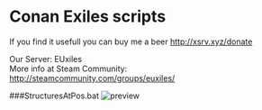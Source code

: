 # Conan Exiles scripts 
If you find it usefull you can buy me a beer http://xsrv.xyz/donate   
    
Our Server: EUxiles     
More info at Steam Community: http://steamcommunity.com/groups/euxiles/    
    
###StructuresAtPos.bat
![preview](http://puu.sh/u1bAQ/a2e55e5f19.png "preview")
